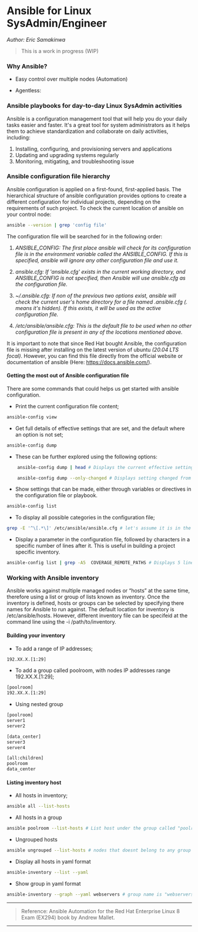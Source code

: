 # Ansible for Linux SysAdmin/Engineer
*Author:* *Eric Samakinwa* 

> This is a work in progress (WIP)
 
### Why Ansible?
* Easy control over multiple nodes (Automation)

* Agentless: 

### Ansible playbooks for day-to-day Linux SysAdmin activities
Ansible is a configuration management tool that will help you do your daily tasks easier and faster. It's a great tool for system administrators as it helps them to achieve standardization and collaborate on daily activities, including:

1. Installing, configuring, and provisioning servers and applications
2. Updating and upgrading systems regularly
3. Monitoring, mitigating, and troubleshooting issue

### Ansible configuration file hierarchy
Ansible configuration is applied on a first-found, first-applied basis. The hierarchical structure of ansible configuration provides options to create a different configuration for individual projects, depending on the requirements of such project. To check the current location of ansible on your control node: 
```bash
ansible --version | grep 'config file'
```
The configuration file will be searched for in the following order: 

1. *ANSIBLE_CONFIG: The first place ansible will check for its configuration file is in the environment variable called the ANSIBLE_CONFIG. If this is specified, ansible will ignore any other configuration file and use it.*

2. *ansible.cfg: If 'ansible.cfg' exists in the current working directory, and ANSIBLE_CONFIG is not specified, then Ansible will use ansible.cfg as the configuration file.*

3. *~/.ansible.cfg: If non of the previous two options exist, ansible will check the current user's home directory for a file named .ansible.cfg (. means it's hidden). If this exists, it will be used as the active configuration file.*

4. */etc/ansible/ansible.cfg: This is the default file to be used when no other configuration file is present in any of the locations mentioned above.*

It is important to note that since Red Hat bought Ansible, the configuration file is missing after installing on the latest version of ubuntu *(20.04 LTS focal)*. However, you can find this file directly from the official website or documentation of ansible (Here: https://docs.ansible.com/).

#### Getting the most out of Ansible configuration file
There are some commands that could helps us get started with ansible configuration.

* Print the current configuration file content;
```bash
ansible-config view
```
* Get full details of effective settings that are set, and the default where an option is not set; 
```bash
ansible-config dump 
```
   * These can be further explored using the following options:
```bash
    ansible-config dump | head # Displays the current effective setting  
```

```bash
    ansible-config dump --only-changed # Displays setting changed from default
```
* Show settings that can be made, either through variables or directives in the configuration file or playbook.
```bash
ansible-config list
```
* To display all possible categories in the configuration file;
```bash
grep -E '^\[.*\]' /etc/ansible/ansible.cfg # let's assume it is in the default location
```
* Display a parameter in the configuration file, followed by characters in a specific number of lines after it. This is useful in building a project specific inventory.
```bash
ansible-config list | grep -A5  COVERAGE_REMOTE_PATHS # Displays 5 lines after COVERAGE_REMOTE_PATHS in the config file
```

### Working with Ansible inventory
Ansible works against multiple managed nodes or “hosts” at the same time, therefore using a list or group of lists known as inventory. Once the inventory is defined, hosts or groups can be selected by specifying there names for Ansible to run against. The default location for inventory is /etc/ansible/hosts. However, different inventory file can be specifeid at the command line using the -i /path/to/inventory.

#### Building your inventory
* To add a range of IP addresses;
```txt
192.XX.X.[1:29]
```
* To add a group called poolroom, with nodes IP addresses range 192.XX.X.[1:29];
```txt
[poolroom]
192.XX.X.[1:29]
```
* Using nested group
```txt
[poolroom]
server1
server2

[data_center]
server3
server4

[all:children]
poolroom
data_center
```
#### Listing inventory host
* All hosts in inventory;
```bash
ansible all --list-hosts
```
* All hosts in a group
```bash
ansible poolroom --list-hosts # List host under the group called "poolroom"
```
* Ungrouped hosts
```bash
ansible ungrouped --list-hosts # nodes that doesnt belong to any group in the inventory
```
* Display all hosts in yaml format
```bash
ansible-inventory --list --yaml 
```
* Show group in yaml format
```bash
ansible-inventory --graph --yaml webservers # group name is "webservers"
```




---
> Reference: Ansible Automation for the Red Hat Enterprise Linux 8 Exam (EX294) book by Andrew Mallet. 
---

